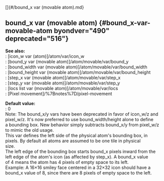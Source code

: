 []{#/bound_x var (movable atom).md}    
## bound_x var (movable atom) {#bound_x-var-movable-atom byondver="490" deprecated="516"}    
**See also:**    
:   [icon_w var (atom)]/atom/var/icon_w    
:   [bound_y var (movable atom)]/atom/movable/var/bound_y    
:   [bound_width var (movable atom)]/atom/movable/var/bound_width    
:   [bound_height var (movable atom)]/atom/movable/var/bound_height    
:   [step_x var (movable atom)]/atom/movable/var/step_x    
:   [step_y var (movable atom)]/atom/movable/var/step_y    
:   [locs list var (movable atom)]/atom/movable/var/locs    
:   [Pixel movement]/%7Bnotes%7D/pixel-movement    
<!-- -->    
**Default value:**    
:   0    
Note: The bound_x/y vars have been deprecated in favor of icon_w/z and    
pixel_w/z. It\'s now preferred to use bound_width/height alone to define    
a bounding box. New behavior simply subtracts bound_x/y from pixel_w/z    
to mimic the old usage.    
This var defines the left side of the physical atom\'s bounding box, in    
pixels. By default all atoms are assumed to be one tile in physical    
size.    
The left edge of the bounding box starts bound_x pixels inward from the    
left edge of the atom\'s icon (as affected by step_x). A bound_x value    
of 4 means the atom has 4 pixels of empty space to its left.    
Example: A 16×16 smiley face centered in a 32×32 icon should have a    
bound_x value of 8, since there are 8 pixels of empty space to the left.  